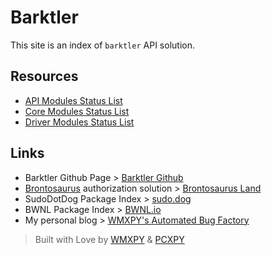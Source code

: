 # Barktler

This site is an index of `barktler` API solution.

## Resources

-   [API Modules Status List](./modules/api.md)
-   [Core Modules Status List](./modules/core.md)
-   [Driver Modules Status List](./modules/driver.md)

## Links

-   Barktler Github Page > [Barktler Github](//github.com/Barktler)
-   [Brontosaurus](//github.com/SudoDotDog/Brontosaurus) authorization solution > [Brontosaurus Land](//brontosaurus.land)
-   SudoDotDog Package Index > [sudo.dog](//sudo.dog)
-   BWNL Package Index > [BWNL.io](//bwnl.io)
-   My personal blog > [WMXPY's Automated Bug Factory](//mengw.io)

> Built with Love by [WMXPY](//github.com/WMXPY) & [PCXPY](//github.com/PCXPY)
